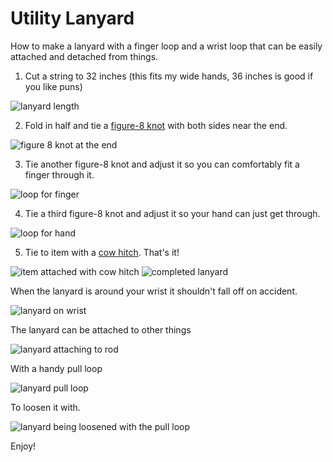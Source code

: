 # Utility Lanyard

How to make a lanyard with a finger loop and a wrist loop that can be easily attached and detached from things.

1. Cut a string to 32 inches (this fits my wide hands, 36 inches is good if you like puns)

![lanyard length](/assets/lanyard-1.jpg)

2. Fold in half and tie a [figure-8 knot](https://www.animatedknots.com/figure-8-knot) with both sides near the end.

![figure 8 knot at the end](/assets/lanyard-2.jpg)

3. Tie another figure-8 knot and adjust it so you can comfortably fit a finger through it.

![loop for finger](/assets/lanyard-3.jpg)

4. Tie a third figure-8 knot and adjust it so your hand can just get through.

![loop for hand](/assets/lanyard-4.jpg)

5. Tie to item with a [cow hitch](https://www.animatedknots.com/cow-hitch-knot-loops-method). That's it!

![item attached with cow hitch](/assets/lanyard-5.jpg)
![completed lanyard](/assets/lanyard-6.jpg)

When the lanyard is around your wrist it shouldn't fall off on accident.


![lanyard on wrist](/assets/lanyard-7.jpg)

The lanyard can be attached to other things

![lanyard attaching to rod](/assets/lanyard-8.jpg)

With a handy pull loop

![lanyard pull loop](/assets/lanyard-9.jpg)

To loosen it with.

![lanyard being loosened with the pull loop](/assets/lanyard-10.jpg)

Enjoy!